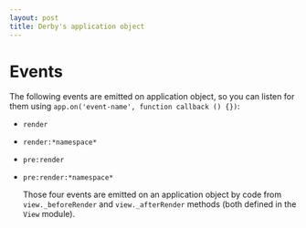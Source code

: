 ```yaml
---
layout: post
title: Derby's application object
---
```


# Events

The following events are emitted on application object, so you can listen for
them using `app.on('event-name', function callback () {})`:

*   `render`
*   `render:*namespace*`
*   `pre:render`
*   `pre:render:*namespace*`

    Those four events are emitted on an application object by code from
    `view._beforeRender` and `view._afterRender` methods (both defined in the
    `View` module).
